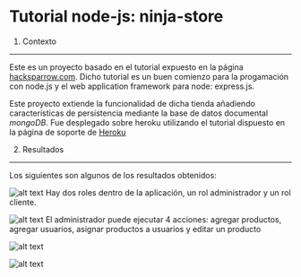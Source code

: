 Tutorial node-js: ninja-store
===================

1. Contexto
---------------------

Este es un proyecto basado en el tutorial expuesto en la página [hacksparrow.com](http://www.hacksparrow.com/express-js-tutorial.html). Dicho tutorial es un buen comienzo para la progamación con node.js y el web application framework para node: express.js.

Este proyecto extiende la funcionalidad de dicha tienda añadiendo características de persistencia mediante la base de datos documental _mongoDB_.  Fue desplegado sobre heroku utilizando el tutorial dispuesto en la página de soporte de [Heroku](https://devcenter.heroku.com/articles/nodejs)


2. Resultados
---------------------

Los siguientes son algunos de los resultados obtenidos:

![alt text](https://github.com/ftriana3185/ninja-store/images/ninja-store-login.png "Login Aplicación")
Hay dos roles dentro de la aplicación, un rol administrador y un rol cliente.

![alt text](https://github.com/ftriana3185/ninja-store/images/ninja-store-admin-menu.png "Menu Administrador")
El administrador puede ejecutar 4 acciones: agregar productos, agregar usuarios, asignar productos a usuarios y editar un producto

![alt text](https://github.com/ftriana3185/ninja-store/images/asignar-productos-clientes.png "Asignar productos-clientes")

![alt text](https://github.com/ftriana3185/ninja-store/images/items.png "Items de un cliente")